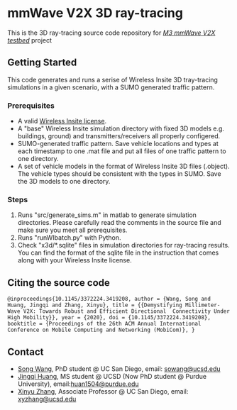 # mmWave V2X 3D ray-tracing

This is the 3D ray-tracing source code repository for [*M3 mmWave V2X testbed*](http://m3.ucsd.edu/mmwave-v2x-testbed/) project

## Getting Started

This code generates and runs a serise of Wireless Insite 3D tray-tracing simulations in a given scenario, with a SUMO generated traffic pattern.

### Prerequisites
 - A valid [Wireless Insite license](https://www.remcom.com/wireless-insite-em-propagation-software).
 - A "base" Wireless Insite simulation directory with fixed 3D models e.g. buildings, ground) and transmitters/receivers all properly configered.
 -  SUMO-generated traffic pattern. Save vehicle locations and types at each timestamp to one .mat file and put all files of one traffic pattern to one directory.
 - A set of vehicle models in the format of Wireless Insite 3D files (.object). The vehicle types should be consistent with the types in SUMO. Save the 3D models to one directory.

### Steps
 1. Runs "src/generate_sims.m" in matlab to generate simulation directories. Please carefully read the comments in the source file and make sure you meet all prerequisites.
 2. Runs "runWIbatch.py" with Python.
 3. Check "x3d/\*.sqlite" files in simulation directories for ray-tracing results. You can find the format of the sqlite file in the instruction that comes along with your Wireless Insite license.

## Citing the source code
``
@inproceedings{10.1145/3372224.3419208,
    author = {Wang, Song and Huang, Jingqi and Zhang, Xinyu},
    title = {{Demystifying Millimeter-Wave V2X: Towards Robust and Efficient Directional  Connectivity Under High Mobility}},
    year = {2020},
    doi = {10.1145/3372224.3419208},
    booktitle = {Proceedings of the 26th ACM Annual International Conference on Mobile Computing and Networking (MobiCom)},
}
``

## Contact
 - [Song Wang](https://s0ngwang.github.io), PhD student @ UC San Diego, email: sowang@ucsd.edu
 - [Jingqi Huang](https://jingqihuang.github.io), MS student @ UCSD (Now PhD student @ Purdue University), email:huan1504@purdue.edu
 - [Xinyu Zhang](http://xyzhang.ucsd.edu), Associate Professor @ UC San Diego, email: xyzhang@ucsd.edu